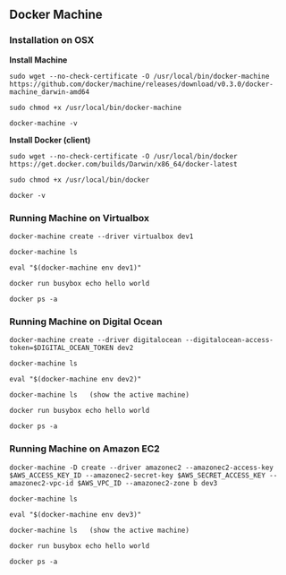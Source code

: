 Docker Machine
-------------------

### Installation on OSX

**Install Machine** 
```
sudo wget --no-check-certificate -O /usr/local/bin/docker-machine https://github.com/docker/machine/releases/download/v0.3.0/docker-machine_darwin-amd64

sudo chmod +x /usr/local/bin/docker-machine

docker-machine -v
```
**Install Docker (client)** 
```
sudo wget --no-check-certificate -O /usr/local/bin/docker https://get.docker.com/builds/Darwin/x86_64/docker-latest

sudo chmod +x /usr/local/bin/docker

docker -v
```

### Running Machine on Virtualbox

```
docker-machine create --driver virtualbox dev1

docker-machine ls

eval "$(docker-machine env dev1)"

docker run busybox echo hello world

docker ps -a

```  

### Running Machine on Digital Ocean

```
docker-machine create --driver digitalocean --digitalocean-access-token=$DIGITAL_OCEAN_TOKEN dev2

docker-machine ls

eval "$(docker-machine env dev2)"

docker-machine ls   (show the active machine)

docker run busybox echo hello world

docker ps -a
```  

### Running Machine on Amazon EC2

```
docker-machine -D create --driver amazonec2 --amazonec2-access-key $AWS_ACCESS_KEY_ID --amazonec2-secret-key $AWS_SECRET_ACCESS_KEY --amazonec2-vpc-id $AWS_VPC_ID --amazonec2-zone b dev3

docker-machine ls

eval "$(docker-machine env dev3)"

docker-machine ls   (show the active machine)

docker run busybox echo hello world

docker ps -a
``` 

